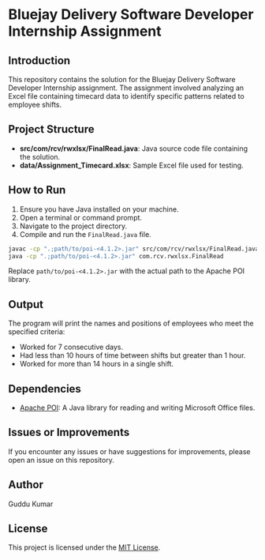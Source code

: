
# Bluejay Delivery Software Developer Internship Assignment

## Introduction
This repository contains the solution for the Bluejay Delivery Software Developer Internship assignment. The assignment involved analyzing an Excel file containing timecard data to identify specific patterns related to employee shifts.

## Project Structure
- **src/com/rcv/rwxlsx/FinalRead.java**: Java source code file containing the solution.
- **data/Assignment_Timecard.xlsx**: Sample Excel file used for testing.

## How to Run
1. Ensure you have Java installed on your machine.
2. Open a terminal or command prompt.
3. Navigate to the project directory.
4. Compile and run the `FinalRead.java` file.

```bash
javac -cp ".;path/to/poi-<4.1.2>.jar" src/com/rcv/rwxlsx/FinalRead.java
java -cp ".;path/to/poi-<4.1.2>.jar" com.rcv.rwxlsx.FinalRead
```

Replace `path/to/poi-<4.1.2>.jar` with the actual path to the Apache POI library.

## Output
The program will print the names and positions of employees who meet the specified criteria:
- Worked for 7 consecutive days.
- Had less than 10 hours of time between shifts but greater than 1 hour.
- Worked for more than 14 hours in a single shift.

## Dependencies
- [Apache POI](https://poi.apache.org/): A Java library for reading and writing Microsoft Office files.

## Issues or Improvements
If you encounter any issues or have suggestions for improvements, please open an issue on this repository.

## Author
Guddu Kumar
## License
This project is licensed under the [MIT License](LICENSE).

